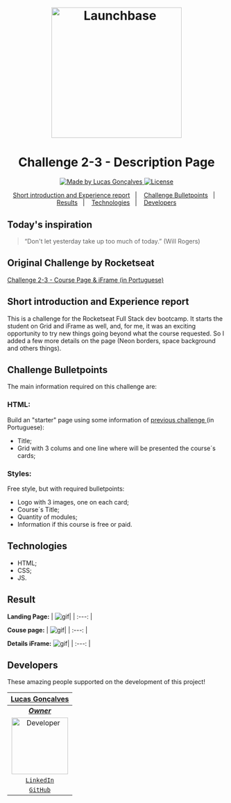 <h1 align="center">
    <img alt="Launchbase" src="https://storage.googleapis.com/golden-wind/bootcamp-launchbase/logo.png" width="300px" />
</h1>
<h1 align="center">
    <strong> Challenge 2-3 - Description Page</strong>
</h1>

<p align="center">

  <a href="https://github.com/Auriflanos">
    <img alt="Made by Lucas Gonçalves" src="https://img.shields.io/badge/made%20by-Lucas%20Gonçalves-blue">
  </a>

  <a href="LICENSE" >
    <img alt="License" src="https://img.shields.io/badge/license-MIT-blue">
  </a>

</p>

<p align="center">
  <a href="#Short-introduction-and-Experience-report">Short introduction and Experience report</a>&nbsp;&nbsp;&nbsp;|&nbsp;&nbsp;&nbsp;
  <a href="#Challenge-Bulletpoints">Challenge Bulletpoints</a>&nbsp;&nbsp;&nbsp;|&nbsp;&nbsp;&nbsp;
  <a href="#Result">Results</a>&nbsp;&nbsp;&nbsp;|&nbsp;&nbsp;&nbsp;
  <a href="#Technologies">Technologies</a>&nbsp;&nbsp;&nbsp;|&nbsp;&nbsp;&nbsp;
  <a href="#Developers">Developers</a>
</p>


## Today's inspiration
> “Don't let yesterday take up too much of today.” (Will Rogers)

## Original Challenge by Rocketseat
<a href="https://github.com/Rocketseat/bootcamp-launchbase-desafios-02/blob/master/desafios/02-3-pagina-cursos-e-iframe.md"> Challenge 2-3 - Course Page & iFrame  (in Portuguese) </a>

## Short introduction and Experience report
This is a challenge for the Rocketseat Full Stack dev bootcamp. It starts the student on Grid and iFrame as well, 
and, for me, it was an exciting opportunity to try new things going beyond what the course requested.
So I added a few more details on the page (Neon borders, space background and others things).

## Challenge Bulletpoints
The main information required on this challenge are:

### HTML:
Build an "starter" page using some information of <a href="https://github.com/Auriflanos/Rocketlaunch_bootcamp_Challenge2.2"> previous challenge </a>(in Portuguese):
* Title;
* Grid with 3 colums and one line where will be presented the course´s cards;

### Styles:
Free style, but with required bulletpoints:
* Logo with 3 images, one on each card;
* Course´s Title;
* Quantity of modules;
* Information if this course is free or paid.

## Technologies
* HTML;
* CSS;
* JS.

## Result
**Landing Page:**
| ![gif](https://media.giphy.com/media/QZQAKyJA3HYRGWIYpP/giphy.gif)| 
| :---: |

**Couse page:**
| ![gif](https://media.giphy.com/media/kxlqGlKMipOFutZRPB/giphy.gif)| 
| :---: |

**Details iFrame:**
![gif](https://media.giphy.com/media/ZcQb1uA0wUNZb1LLgD/giphy.gif)| 
| :---: |
## Developers
These amazing people supported on the development of this project!

| <a href="https://github.com/Auriflanos" target="_blank">**Lucas Gonçalves**</a> | 
| :---: |
| <a href="https://github.com/Auriflanos" target="_blank">***Owner***</a> |
|<img alt="Developer" title="Developer" src="https://avatars0.githubusercontent.com/u/66454089?s=460&u=7d44989a97508ae37a8d5d81fb1bf19e005f15e9&v=4" width="130px" />| 
| <a href="https://www.linkedin.com/in/lucasrgoncalves/" target="_blank">`LinkedIn`</a> | 
| <a href="https://github.com/Auriflanos" target="_blank">`GitHub`</a> 